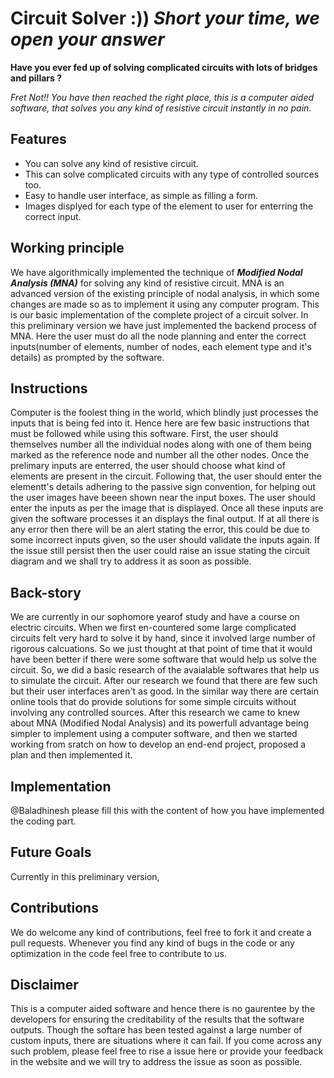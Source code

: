 # Circuit Solver  :))  ***Short your time, we open your answer***

**Have you ever fed up of solving complicated circuits with lots of bridges and pillars ?**

*Fret Not!! You have then reached the right place, this is a computer aided software, that solves you any kind of resistive circuit instantly in no pain.*

## Features

* You can solve any kind of resistive circuit.
* This can solve complicated circuits with any type of controlled sources too. 
* Easy to handle user interface, as simple as filling a form.
* Images displyed for each type of the element to user for enterring the correct input.

## Working principle
We have algorithmically implemented the technique of ***Modified Nodal Analysis (MNA)*** for solving any kind of resistive circuit. MNA is an advanced version of the existing principle of nodal analysis, in which some changes are made so as to implement it using any computer program. This is our basic implementation of the complete project of a circuit solver. In this preliminary version we have just implemented the backend process of MNA. Here the user must do all the node planning and enter the correct inputs(number of elements, number of nodes, each element type and it's details) as prompted by the software. 

## Instructions
Computer is the foolest thing in the world, which blindly just processes the inputs that is being fed into it. Hence here are few basic instructions that must be followed while using this software. First, the user should themselves number all the individual nodes along with one of them being marked as the reference node and number all the other nodes. Once the prelimary inputs are enterred, the user should choose what kind of elements are present in the circuit. Following that, the user should enter the elementt's details adhering to the passive sign convention, for helping out the user images have beeen shown near the input boxes. The user should enter the inputs as per the image that is displayed. Once all these inputs are given the software processes it an displays the final output. If at all there is any error then there will be an alert stating the error, this could be due to some incorrect inputs given, so the user should validate the inputs again. If the issue still persist then the user could raise an issue stating the circuit diagram and we shall try to address it as soon as possible.

## Back-story
We are currently in our sophomore yearof study and have a course on electric circuits. When we first en-countered some large complicated circuits felt very hard to solve it by hand, since it involved large number of rigorous calcuations. So we just thought at that point of time that it would have been better if there were some software that would help us solve the circuit. So, we did a basic research of the avaialable softwares that help us to simulate the circuit. After our research we found that there are few such but their user interfaces aren't as good. In the similar way there are certain online tools that do provide solutions for some simple circuits without involving any controlled sources. After this research we came to knew about MNA (Modified Nodal Analysis) and its powerfull advantage being simpler to implement using a computer software, and then we started working from sratch on how to develop an end-end project, proposed a plan and then implemented it.

## Implementation
@Baladhinesh please fill this with the content of how you have implemented the coding part.

## Future Goals
Currently in this preliminary version,

## Contributions
We do welcome any kind of contributions, feel free to fork it and create a pull requests. Whenever you find any kind of bugs in the code or any optimization in the code feel free to contribute to us. 

## Disclaimer
This is a computer aided software and hence there is no gaurentee by the developers for ensuring the creditability of the results that the software outputs. Though the softare has been tested against a large number of custom inputs, there are situations where it can fail. If you come across any such problem, please feel free to rise a issue here or provide your feedback in the website and we will try to address the issue as soon as possible.
